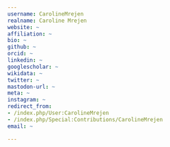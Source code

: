 ```yaml
---
username: CarolineMrejen
realname: Caroline Mrejen
website: ~
affiliation: ~
bio: ~
github: ~
orcid: ~
linkedin: ~
googlescholar: ~
wikidata: ~
twitter: ~
mastodon-url: ~
meta: ~
instagram: ~
redirect_from:
- /index.php/User:CarolineMrejen
- /index.php/Special:Contributions/CarolineMrejen
email: ~

---
```

